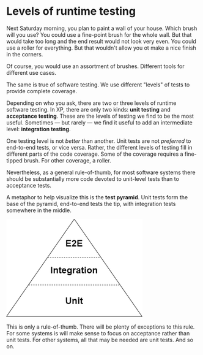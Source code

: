 # Levels of runtime testing

Next Saturday morning, you plan to paint a wall of your house. Which brush will you use? You could use a fine-point brush for the whole wall. But that would take too long and the end result would not look very even. You could use a roller for everything. But that wouldn't allow you ot make a nice finish in the corners.

Of course, you would use an assortment of brushes. Different tools for different use cases.

The same is true of software testing. We use different "levels" of tests to provide complete coverage.

Depending on who you ask, there are two or three levels of runtime software testing. In XP, there are only two kinds: **unit testing** and **acceptance testing**. These are the levels of testing we find to be the most useful. Sometimes — but rarely — we find it useful to add an intermediate level: **integration testing**.

One testing level is not _better_ than another. Unit tests are not _preferred_ to end-to-end tests, or vice versa. Rather, the different levels of testing fill in different parts of the code coverage. Some of the coverage requires a fine-tipped brush. For other coverage, a roller.

Nevertheless, as a general rule-of-thumb, for most software systems there should be substantially more code devoted to unit-level tests than to acceptance tests.

A metaphor to help visualize this is the **test pyramid**. Unit tests form the base of the pyramid, end-to-end tests the tip, with integration tests somewhere in the middle.

![](<test-pyramid.png>)

This is only a rule-of-thumb. There will be plenty of exceptions to this rule. For some systems is will make sense to focus on acceptance rather than unit tests. For other systems, all that may be needed are unit tests. And so on.

<!--

As a general rule, low level testing (eg unit) is more useful for generic, reusable components (packages and libraries), while higher level testing (integration and functional, aka end-to-end or e2e) is more useful for applications.

Refactoring is difficult when test coverage is mainly at the unit level — ie a dedicated unit test for every individual class or function, where its dependencies are mocked...

...  This type of automated testing locks down each class to behave and communicate with other classes in a very specific way as you are essentially testing the implementation of the codebase rather than the behavior. This means that whenever a class changes its unit tests, and often other tests mocking that class, needs to be updated. This is not nice when the change is a purely structural refactoring, such as moving some piece of logic to a reusable component, where the external behavior of your codebase does not change.

For this reason, we err on the side of behaviour testing, rather than unit testing, for our applications. (We still have comprehensive component test coverage for our reusable libraries.)

-->
